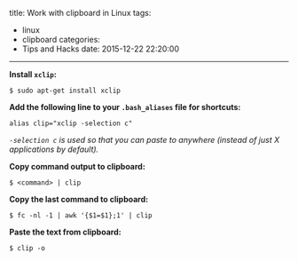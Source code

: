 title: Work with clipboard in Linux
tags:
  - linux
  - clipboard
categories:
  - Tips and Hacks
date: 2015-12-22 22:20:00
---
**Install `xclip`:**

```
$ sudo apt-get install xclip
```

**Add the following line to your `.bash_aliases` file for shortcuts:**

```
alias clip="xclip -selection c"
```

*`-selection c` is used so that you can paste to anywhere (instead of just X applications by default).*

**Copy command output to clipboard:**

```
$ <command> | clip
```

**Copy the last command to clipboard:**

```
$ fc -nl -1 | awk '{$1=$1};1' | clip
```

**Paste the text from clipboard:**

```
$ clip -o
```